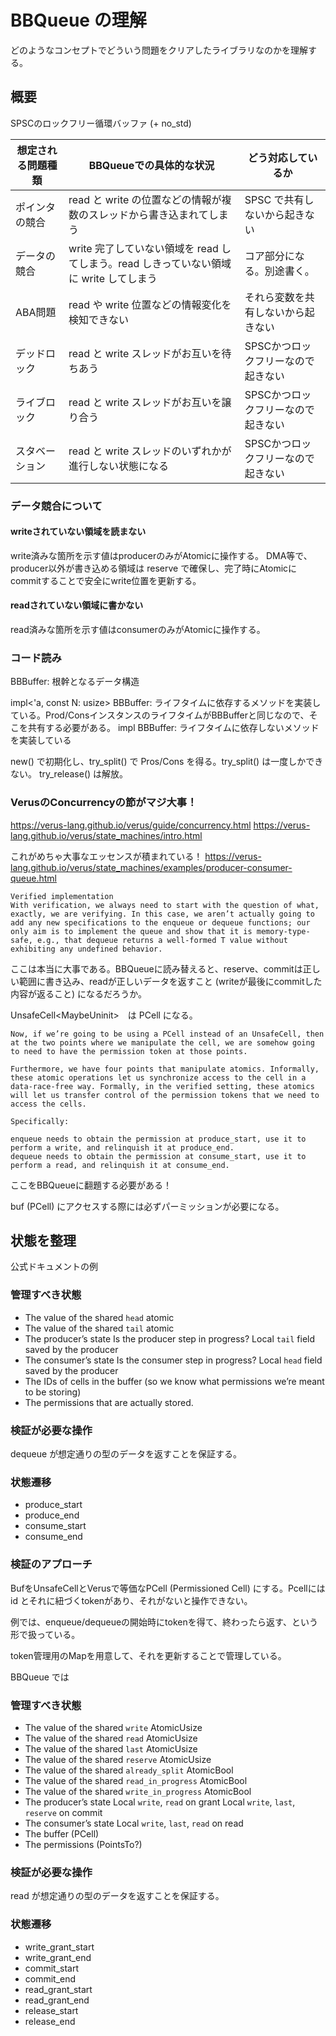 # BBQueue の理解
どのようなコンセプトでどういう問題をクリアしたライブラリなのかを理解する。

## 概要
SPSCのロックフリー循環バッファ (+ no_std)


| 想定される問題種類 | BBQueueでの具体的な状況 | どう対応しているか |
|---|---|---|
| ポインタの競合 | read と write の位置などの情報が複数のスレッドから書き込まれてしまう | SPSC で共有しないから起きない |
| データの競合 | write 完了していない領域を read してしまう。read しきっていない領域に write してしまう | コア部分になる。別途書く。 |
| ABA問題 | read や write 位置などの情報変化を検知できない | それら変数を共有しないから起きない |
| デッドロック | read と write スレッドがお互いを待ちあう | SPSCかつロックフリーなので起きない |
| ライブロック | read と write スレッドがお互いを譲り合う | SPSCかつロックフリーなので起きない |
| スタベーション | read と write スレッドのいずれかが進行しない状態になる| SPSCかつロックフリーなので起きない |


### データ競合について
#### writeされていない領域を読まない
write済みな箇所を示す値はproducerのみがAtomicに操作する。
DMA等で、producer以外が書き込める領域は reserve で確保し、完了時にAtomicにcommitすることで安全にwrite位置を更新する。

#### readされていない領域に書かない
read済みな箇所を示す値はconsumerのみがAtomicに操作する。


### コード読み
BBBuffer: 根幹となるデータ構造

impl<'a, const N: usize> BBBuffer<N>: ライフタイムに依存するメソッドを実装している。Prod/ConsインスタンスのライフタイムがBBBufferと同じなので、そこを共有する必要がある。
impl<const A: usize> BBBuffer<A>: ライフタイムに依存しないメソッドを実装している

new() で初期化し、try_split() で Pros/Cons を得る。try_split() は一度しかできない。
try_release() は解放。


### VerusのConcurrencyの節がマジ大事！
https://verus-lang.github.io/verus/guide/concurrency.html
https://verus-lang.github.io/verus/state_machines/intro.html


これがめちゃ大事なエッセンスが積まれている！
https://verus-lang.github.io/verus/state_machines/examples/producer-consumer-queue.html

```
Verified implementation
With verification, we always need to start with the question of what, exactly, we are verifying. In this case, we aren’t actually going to add any new specifications to the enqueue or dequeue functions; our only aim is to implement the queue and show that it is memory-type-safe, e.g., that dequeue returns a well-formed T value without exhibiting any undefined behavior.
```

ここは本当に大事である。BBQueueに読み替えると、reserve、commitは正しい範囲に書き込み、readが正しいデータを返すこと (writeが最後にcommitした内容が返ること) になるだろうか。


UnsafeCell<MaybeUninit<T>>　は PCell<T> になる。


```
Now, if we’re going to be using a PCell instead of an UnsafeCell, then at the two points where we manipulate the cell, we are somehow going to need to have the permission token at those points.

Furthermore, we have four points that manipulate atomics. Informally, these atomic operations let us synchronize access to the cell in a data-race-free way. Formally, in the verified setting, these atomics will let us transfer control of the permission tokens that we need to access the cells.

Specifically:

enqueue needs to obtain the permission at produce_start, use it to perform a write, and relinquish it at produce_end.
dequeue needs to obtain the permission at consume_start, use it to perform a read, and relinquish it at consume_end.
```

ここをBBQueueに翻題する必要がある！

buf (PCell) にアクセスする際には必ずパーミッションが必要になる。


## 状態を整理

公式ドキュメントの例
### 管理すべき状態
- The value of the shared `head` atomic
- The value of the shared `tail` atomic
- The producer’s state
    Is the producer step in progress?
    Local `tail` field saved by the producer
- The consumer’s state
    Is the consumer step in progress?
    Local `head` field saved by the producer
- The IDs of cells in the buffer (so we know what permissions we’re meant to be storing)
- The permissions that are actually stored.

### 検証が必要な操作
dequeue が想定通りの型のデータを返すことを保証する。

### 状態遷移
- produce_start
- produce_end
- consume_start
- consume_end



### 検証のアプローチ

BufをUnsafeCellとVerusで等価なPCell (Permissioned Cell) にする。Pcellには id とそれに紐づくtokenがあり、それがないと操作できない。

例では、enqueue/dequeueの開始時にtokenを得て、終わったら返す、という形で扱っている。

token管理用のMapを用意して、それを更新することで管理している。

BBQueue では
### 管理すべき状態
- The value of the shared `write` AtomicUsize
- The value of the shared `read` AtomicUsize
- The value of the shared `last` AtomicUsize
- The value of the shared `reserve` AtomicUsize
- The value of the shared `already_split` AtomicBool
- The value of the shared `read_in_progress` AtomicBool
- The value of the shared `write_in_progress` AtomicBool
- The producer’s state
    Local `write`, `read` on grant
    Local `write`, `last`, `reserve` on commit
- The consumer’s state
    Local `write`, `last`, `read` on read
- The buffer (PCell)
- The permissions (PointsTo?)

### 検証が必要な操作
read が想定通りの型のデータを返すことを保証する。

### 状態遷移
- write_grant_start
- write_grant_end
- commit_start
- commit_end
- read_grant_start
- read_grant_end
- release_start
- release_end
